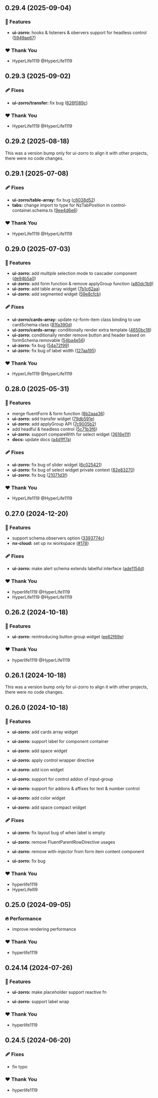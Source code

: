 ## 0.29.4 (2025-09-04)

### 🚀 Features

- **ui-zorro:** hooks & listeners & obervers support for headless control ([5949ae67](https://github.com/fluent-form/fluent-form/commit/5949ae67))

### ❤️ Thank You

- HyperLife1119 @HyperLife1119

## 0.29.3 (2025-09-02)

### 🩹 Fixes

- **ui-zorro/transfer:** fix bug ([626f089c](https://github.com/fluent-form/fluent-form/commit/626f089c))

### ❤️ Thank You

- HyperLife1119 @HyperLife1119

## 0.29.2 (2025-08-18)

This was a version bump only for ui-zorro to align it with other projects, there were no code changes.

## 0.29.1 (2025-07-08)

### 🩹 Fixes

- **ui-zorro/table-array:** fix bug ([c6038d52](https://github.com/fluent-form/fluent-form/commit/c6038d52))
- **tabs:** change import to type for NzTabPosition in control-container.schema.ts ([9ee4d6e6](https://github.com/fluent-form/fluent-form/commit/9ee4d6e6))

### ❤️ Thank You

- HyperLife1119 @HyperLife1119

## 0.29.0 (2025-07-03)

### 🚀 Features

- **ui-zorro:** add multiple selection mode to cascader component ([de94b5a0](https://github.com/fluent-form/fluent-form/commit/de94b5a0))
- **ui-zorro:** add form function & remove applyGroup function ([a80dc1b9](https://github.com/fluent-form/fluent-form/commit/a80dc1b9))
- **ui-zorro:** add table array widget ([7b1c62aa](https://github.com/fluent-form/fluent-form/commit/7b1c62aa))
- **ui-zorro:** add segmented widget ([59e8cfcb](https://github.com/fluent-form/fluent-form/commit/59e8cfcb))

### 🩹 Fixes

- **ui-zorro/cards-array:** update nz-form-item class binding to use cardSchema class ([81fa390d](https://github.com/fluent-form/fluent-form/commit/81fa390d))
- **ui-zorro/cards-array:** conditionally render extra template ([4650bc18](https://github.com/fluent-form/fluent-form/commit/4650bc18))
- **ui-zorro:** conditionally render remove button and header based on formSchema.removable ([54ba4e56](https://github.com/fluent-form/fluent-form/commit/54ba4e56))
- **ui-zorro:** fix bug ([54a72f99](https://github.com/fluent-form/fluent-form/commit/54a72f99))
- **ui-zorro:** fix bug of label width ([127aa195](https://github.com/fluent-form/fluent-form/commit/127aa195))

### ❤️ Thank You

- HyperLife1119 @HyperLife1119

## 0.28.0 (2025-05-31)

### 🚀 Features

- merge fluentForm & form function ([8b2aaa36](https://github.com/fluent-form/fluent-form/commit/8b2aaa36))
- **ui-zorro:** add transfer widget ([79db591e](https://github.com/fluent-form/fluent-form/commit/79db591e))
- **ui-zorro:** add applyGroup API ([7c9005b2](https://github.com/fluent-form/fluent-form/commit/7c9005b2))
- add headful & headless control ([5c71b3f6](https://github.com/fluent-form/fluent-form/commit/5c71b3f6))
- **ui-zorro:** support compareWith for select widget ([3616e11f](https://github.com/fluent-form/fluent-form/commit/3616e11f))
- **docs:** update docs ([a4d1ff7a](https://github.com/fluent-form/fluent-form/commit/a4d1ff7a))

### 🩹 Fixes

- **ui-zorro:** fix bug of slider widget ([6c025421](https://github.com/fluent-form/fluent-form/commit/6c025421))
- **ui-zorro:** fix bug of select widget private context ([82e83270](https://github.com/fluent-form/fluent-form/commit/82e83270))
- **ui-zorro:** fix bug ([21071d3f](https://github.com/fluent-form/fluent-form/commit/21071d3f))

### ❤️ Thank You

- HyperLife1119 @HyperLife1119

## 0.27.0 (2024-12-20)

### 🚀 Features

- support schema.observers option ([3393774c](https://github.com/fluent-form/fluent-form/commit/3393774c))
- **nx-cloud:** set up nx workspace ([#178](https://github.com/fluent-form/fluent-form/pull/178))

### 🩹 Fixes

- **ui-zorro:** make alert schema extends labelful interface ([ade1154d](https://github.com/fluent-form/fluent-form/commit/ade1154d))

### ❤️ Thank You

- hyperlife1119 @HyperLife1119
- HyperLife1119 @HyperLife1119

## 0.26.2 (2024-10-18)


### 🚀 Features

- **ui-zorro:** reintroducing button group widget ([ee62f69e](https://github.com/fluent-form/fluent-form/commit/ee62f69e))


### ❤️  Thank You

- hyperlife1119 @HyperLife1119

## 0.26.1 (2024-10-18)

This was a version bump only for ui-zorro to align it with other projects, there were no code changes.

## 0.26.0 (2024-10-18)


### 🚀 Features

- **ui-zorro:** add cards array widget

- **ui-zorro:** support label for component container

- **ui-zorro:** add space widget

- **ui-zorro:** apply control wrapper directive

- **ui-zorro:** add icon widget

- **ui-zorro:** support for control addon of input-group

- **ui-zorro:** support for addons & affixes for text & number control

- **ui-zorro:** add color widget

- **ui-zorro:** add space compact widget


### 🩹 Fixes

- **ui-zorro:** fix layout bug of when label is empty

- **ui-zorro:** remove FluentParentRowDirective usages

- **ui-zorro:** remove with-injector from form item content component

- **ui-zorro:** fix bug


### ❤️  Thank You

- hyperlife1119
- HyperLifelll9

## 0.25.0 (2024-09-05)


### 🔥 Performance

- improve rendering performance


### ❤️  Thank You

- hyperlife1119

## 0.24.14 (2024-07-26)


### 🚀 Features

- **ui-zorro:** make placeholder support reactive fn

- **ui-zorro:** support label wrap


### ❤️  Thank You

- hyperlife1119

## 0.24.5 (2024-06-20)


### 🩹 Fixes

- fix typo


### ❤️  Thank You

- hyperlife1119
